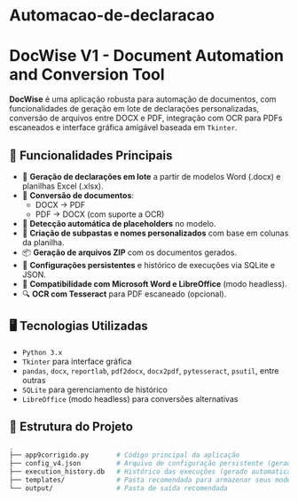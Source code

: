 # Automacao-de-declaracao

# DocWise V1 - Document Automation and Conversion Tool

**DocWise** é uma aplicação robusta para automação de documentos, com funcionalidades de geração em lote de declarações personalizadas, conversão de arquivos entre DOCX e PDF, integração com OCR para PDFs escaneados e interface gráfica amigável baseada em `Tkinter`.

## 🎯 Funcionalidades Principais

- 📝 **Geração de declarações em lote** a partir de modelos Word (.docx) e planilhas Excel (.xlsx).
- 🔁 **Conversão de documentos**:
  - DOCX → PDF
  - PDF → DOCX (com suporte a OCR)
- 🧠 **Detecção automática de placeholders** no modelo.
- 📁 **Criação de subpastas e nomes personalizados** com base em colunas da planilha.
- 📦 **Geração de arquivos ZIP** com os documentos gerados.
- 🔧 **Configurações persistentes** e histórico de execuções via SQLite e JSON.
- 🔌 **Compatibilidade com Microsoft Word e LibreOffice** (modo headless).
- 🔍 **OCR com Tesseract** para PDF escaneado (opcional).

## 🖥️ Tecnologias Utilizadas

- `Python 3.x`
- `Tkinter` para interface gráfica
- `pandas`, `docx`, `reportlab`, `pdf2docx`, `docx2pdf`, `pytesseract`, `psutil`, entre outras
- `SQLite` para gerenciamento de histórico
- `LibreOffice` (modo headless) para conversões alternativas

## 📂 Estrutura do Projeto

```bash
.
├── app9corrigido.py       # Código principal da aplicação
├── config_v4.json         # Arquivo de configuração persistente (gerado automaticamente)
├── execution_history.db   # Histórico das execuções (gerado automaticamente)
├── templates/             # Pasta recomendada para armazenar seus modelos .docx
└── output/                # Pasta de saída recomendada
